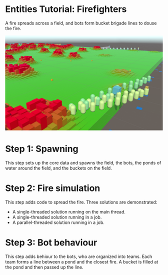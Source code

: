 # Entities Tutorial: Firefighters

A fire spreads across a field, and bots form bucket brigade lines to douse the fire.

![](Common/firefighters.png)

# Step 1: Spawning

This step sets up the core data and spawns the field, the bots, the ponds of water around the field, and the buckets on the field.

# Step 2: Fire simulation

This step adds code to spread the fire. Three solutions are demonstrated:

- A single-threaded solution running on the main thread.
- A single-threaded solution running in a job.
- A parallel-threaded solution running in a job.

# Step 3: Bot behaviour

This step adds behiour to the bots, who are organized into teams. Each team forms a line between a pond and the closest fire. A bucket is filled at the pond and then passed up the line.
